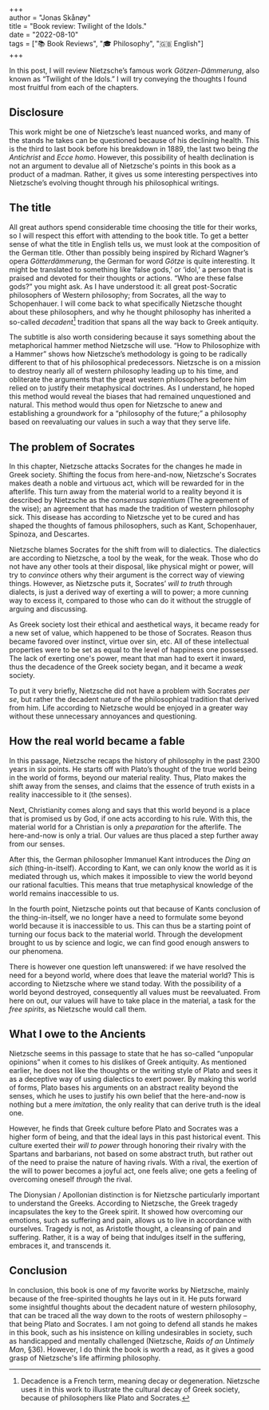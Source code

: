 +++  
author = "Jonas Skånøy"  
title = "Book review: Twilight of the Idols."  
date = "2022-08-10"  
tags = ["📚 Book Reviews", "🎓 Philosophy", "🇬🇧 English"]  
+++ 

In this post, I will review Nietzsche’s famous work _Götzen-Dämmerung_, also known as “Twilight of the Idols.” I will try conveying the thoughts I found most fruitful from each of the chapters.  

## Disclosure 
This work might be one of Nietzsche’s least nuanced works, and many of the stands he takes can be questioned because of his declining health. This is the third to last book before his breakdown in 1889, the last two being _the Antichrist_ and _Ecce homo_. However, this possibility of health declination is not an argument to devalue all of Nietzsche's points in this book as a product of a madman. Rather, it gives us some interesting perspectives into Nietzsche’s evolving thought through his philosophical writings. 

## The title 
All great authors spend considerable time choosing the title for their works, so I will respect this effort with attending to the book title. To get a better sense of what the title in English tells us, we must look at the composition of the German title. Other than possibly being inspired by Richard Wagner’s opera _Götterdämmerung_, the German for word _Götze_ is quite interesting. It might be translated to something like ‘false gods,’ or ‘idol,’ a person that is praised and devoted for their thoughts or actions. “Who are these false gods?” you might ask. As I have understood it: all great post-Socratic philosophers of Western philosophy; from Socrates, all the way to Schopenhauer. I will come back to what specifically Nietzsche thought about these philosophers, and why he thought philosophy has inherited a so-called _decadent_[^1] tradition that spans all the way back to Greek antiquity. 

The subtitle is also worth considering because it says something about the metaphorical hammer method Nietzsche will use. “How to Philosophize with a Hammer” shows how Nietzsche’s methodology is going to be radically different to that of his philosophical predecessors. Nietzsche is on a mission to destroy nearly all of western philosophy leading up to his time, and obliterate the arguments that the great western philosophers before him relied on to justify their metaphysical doctrines. As I understand, he hoped this method would reveal the biases that had remained unquestioned and natural. This method would thus open for Nietzsche to anew and establishing a groundwork for a “philosophy of the future;” a philosophy based on reevaluating our values in such a way that they serve life. 

  

## The problem of Socrates 
In this chapter, Nietzsche attacks Socrates for the changes he made in Greek society. Shifting the focus from here-and-now, Nietzsche's Socrates makes death a noble and virtuous act, which will be rewarded for in the afterlife. This turn away from the material world to a reality beyond it is described by Nietzsche as the _consensus sapientium_ (The agreement of the wise); an agreement that has made the tradition of western philosophy sick. This disease has according to Nietzsche yet to be cured and has shaped the thoughts of famous philosophers, such as Kant, Schopenhauer, Spinoza, and Descartes. 

Nietzsche blames Socrates for the shift from will to dialectics. The dialectics are according to Nietzsche, a tool by the weak, for the weak. Those who do not have any other tools at their disposal, like physical might or power, will try to _convince_ others why their argument is the correct way of viewing things. However, as Nietzsche puts it, Socrates’ _will to truth_ through dialects, is just a derived way of exerting a will to power; a more cunning way to excess it, compared to those who can do it without the struggle of arguing and discussing. 

As Greek society lost their ethical and aesthetical ways, it became ready for a new set of value, which happened to be those of Socrates. Reason thus became favored over instinct, virtue over sin, etc. All of these intellectual properties were to be set as equal to the level of happiness one possessed. The lack of exerting one's power, meant that man had to exert it inward, thus the decadence of the Greek society began, and it became a _weak_ society. 

To put it very briefly, Nietzsche did not have a problem with Socrates _per se_, but rather the decadent nature of the philosophical tradition that derived from him. Life according to Nietzsche would be enjoyed in a greater way without these unnecessary annoyances and questioning. 

## How the real world became a fable 

In this passage, Nietzsche recaps the history of philosophy in the past 2300 years in six points. He starts off with Plato’s thought of the true world being in the world of forms, beyond our material reality. Thus, Plato makes the shift away from the senses, and claims that the essence of truth exists in a reality inaccessible to it (the senses). 

Next, Christianity comes along and says that this world beyond is a place that is promised us by God, if one acts according to his rule. With this, the material world for a Christian is only a _preparation_ for the afterlife. The here-and-now is only a trial. Our values are thus placed a step further away from our senses. 

After this, the German philosopher Immanuel Kant introduces the _Ding an sich_ (thing-in-itself). According to Kant, we can only know the world as it is mediated through us, which makes it impossible to view the world beyond our rational faculties. This means that true metaphysical knowledge of the world remains inaccessible to us. 

In the fourth point, Nietzsche points out that because of Kants conclusion of the thing-in-itself, we no longer have a need to formulate some beyond world because it is inaccessible to us. This can thus be a starting point of turning our focus back to the material world. Through the development brought to us by science and logic, we can find good enough answers to our phenomena. 

There is however one question left unanswered: if we have resolved the need for a beyond world, where does that leave the material world? This is according to Nietzsche where we stand today. With the possibility of a world beyond destroyed, consequently all values must be reevaluated. From here on out, our values will have to take place in the material, a task for the _free spirits_, as Nietzsche would call them. 

## What I owe to the Ancients 

Nietzsche seems in this passage to state that he has so-called “unpopular opinions” when it comes to his dislikes of Greek antiquity. As mentioned earlier, he does not like the thoughts or the writing style of Plato and sees it as a deceptive way of using dialectics to exert power. By making this world of forms, Plato bases his arguments on an abstract reality beyond the senses, which he uses to justify his own belief that the here-and-now is nothing but a mere _imitation_, the only reality that can derive truth is the ideal one. 

However, he finds that Greek culture before Plato and Socrates was a higher form of being, and that the ideal lays in this past historical event. This culture exerted their _will to power_ through honoring their rivalry with the Spartans and barbarians, not based on some abstract truth, but rather out of the need to praise the nature of having rivals. With a rival, the exertion of the will to power becomes a joyful act, one feels alive; one gets a feeling of overcoming oneself _through_ the rival. 

The Dionysian / Apollonian distinction is for Nietzsche particularly important to understand the Greeks. According to Nietzsche, the Greek tragedy incapsulates the key to the Greek spirit. It showed how overcoming our emotions, such as suffering and pain, allows us to live in accordance with ourselves. Tragedy is not, as Aristotle thought, a cleansing of pain and suffering. Rather, it is a way of being that indulges itself in the suffering, embraces it, and transcends it. 

## Conclusion 

In conclusion, this book is one of my favorite works by Nietzsche, mainly because of the free-spirited thoughts he lays out in it. He puts forward some insightful thoughts about the decadent nature of western philosophy, that can be traced all the way down to the roots of western philosophy – that being Plato and Socrates. I am not going to defend all stands he makes in this book, such as his insistence on killing undesirables in society, such as handicapped and mentally challenged (Nietzsche, _Raids of an Untimely Man_, §36). However, I do think the book is worth a read, as it gives a good grasp of Nietzsche's life affirming philosophy. 

[^1]: Decadence is a French term, meaning decay or degeneration. Nietzsche uses it in this work to illustrate the cultural decay of Greek society, because of philosophers like Plato and Socrates. 
